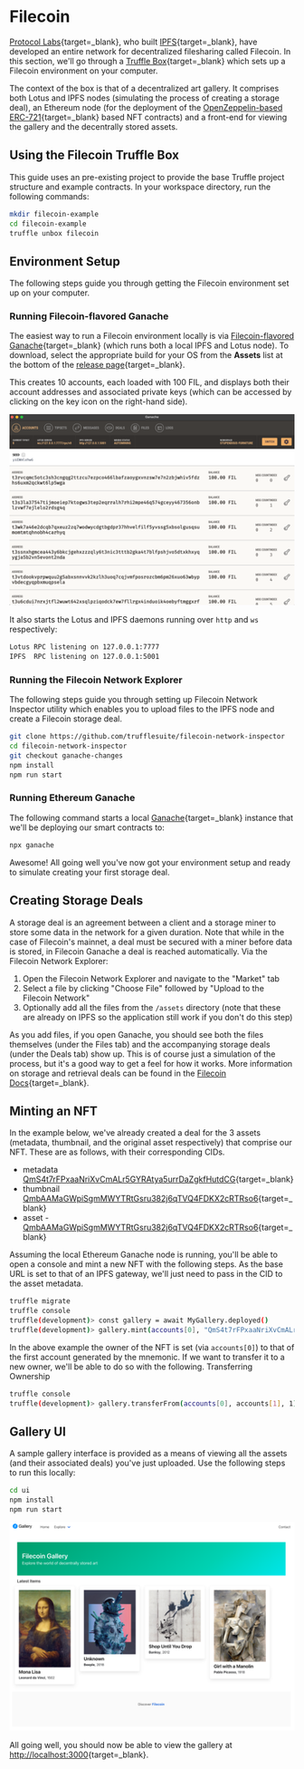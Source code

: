 # Filecoin

[Protocol Labs](https://protocol.ai/){target=\_blank}, who built [IPFS](https://ipfs.tech/){target=\_blank}, have developed an entire network for decentralized filesharing called Filecoin. In this section, we'll go through a [Truffle Box](https://trufflesuite.com/boxes/){target=\_blank} which sets up a Filecoin environment on your computer.

The context of the box is that of a decentralized art gallery. It comprises both Lotus and IPFS nodes (simulating the process of creating a storage deal), an Ethereum node (for the deployment of the [OpenZeppelin-based ERC-721](https://docs.openzeppelin.com/contracts/4.x/){target=\_blank} based NFT contracts) and a front-end for viewing the gallery and the decentrally stored assets.

## Using the Filecoin Truffle Box

This guide uses an pre-existing project to provide the base Truffle project structure and example contracts.
In your workspace directory, run the following commands:

```bash
mkdir filecoin-example
cd filecoin-example
truffle unbox filecoin
```

## Environment Setup

The following steps guide you through getting the Filecoin environment set up on your computer.

### Running Filecoin-flavored Ganache

The easiest way to run a Filecoin environment locally is via [Filecoin-flavored Ganache](https://github.com/trufflesuite/ganache-ui/releases/tag/v2.6.0-beta.3){target=\_blank} (which runs both a local IPFS and Lotus node). To download, select the appropriate build for your OS from the **Assets** list at the bottom of the [release page](https://github.com/trufflesuite/ganache-ui/releases/tag/v2.6.0-beta.3#user-content-2.6.0-beta.3-How-to-Upgrade){target=\_blank}.

This creates 10 accounts, each loaded with 100 FIL, and displays both their account addresses and associated private keys (which can be accessed by clicking on the key icon on the right-hand side).

![Ganache GUI](../../img/S07/ganache-1.png)

It also starts the Lotus and IPFS daemons running over `http` and `ws` respectively:

```bash
Lotus RPC listening on 127.0.0.1:7777
IPFS  RPC listening on 127.0.0.1:5001
```

### Running the Filecoin Network Explorer

The following steps guide you through setting up Filecoin Network Inspector utility which enables you to upload files to the IPFS node and create a Filecoin storage deal.

```bash
git clone https://github.com/trufflesuite/filecoin-network-inspector
cd filecoin-network-inspector
git checkout ganache-changes
npm install
npm run start
```

### Running Ethereum Ganache

The following command starts a local [Ganache](https://trufflesuite.com/ganache/){target=\_blank} instance that we'll be deploying our smart contracts to:

```bash
npx ganache
```

Awesome! All going well you've now got your environment setup and ready to simulate creating your first storage deal.

## Creating Storage Deals

A storage deal is an agreement between a client and a storage miner to store some data in the network for a given duration. Note that while in the case of Filecoin's mainnet, a deal must be secured with a miner before data is stored, in Filecoin Ganache a deal is reached automatically. Via the Filecoin Network Explorer:

1. Open the Filecoin Network Explorer and navigate to the "Market" tab
1. Select a file by clicking "Choose File" followed by "Upload to the Filecoin Network"
1. Optionally add all the files from the `/assets` directory (note that these are already on IPFS so the application still work if you don't do this step)

As you add files, if you open Ganache, you should see both the files themselves (under the Files tab) and the accompanying storage deals (under the Deals tab) show up. This is of course just a simulation of the process, but it's a good way to get a feel for how it works. More information on storage and retrieval deals can be found in the [Filecoin Docs](https://filecoin.io/blog/posts/how-storage-and-retrieval-deals-work-on-filecoin/){target=\_blank}.

## Minting an NFT

In the example below, we've already created a deal for the 3 assets (metadata, thumbnail, and the original asset respectively) that comprise our NFT. These are as follows, with their corresponding CIDs.

- metadata [QmS4t7rFPxaaNriXvCmALr5GYRAtya5urrDaZgkfHutdCG](https://ipfs.io/ipfs/QmUWFZQrJHfCVNHXVjjb2zeowVvH7dC6rKpbdHsTdnAgvP){target=\_blank}
- thumbnail [QmbAAMaGWpiSgmMWYTRtGsru382j6qTVQ4FDKX2cRTRso6](https://ipfs.io/ipfs/QmbAAMaGWpiSgmMWYTRtGsru382j6qTVQ4FDKX2cRTRso6){target=\_blank}
- asset - [QmbAAMaGWpiSgmMWYTRtGsru382j6qTVQ4FDKX2cRTRso6](https://ipfs.io/ipfs/QmS4t7rFPxaaNriXvCmALr5GYRAtya5urrDaZgkfHutdCG){target=\_blank}

Assuming the local Ethereum Ganache node is running, you'll be able to open a console and mint a new NFT with the following steps. As the base URL is set to that of an IPFS gateway, we'll just need to pass in the CID to the asset metadata.

```bash
truffle migrate
truffle console
truffle(development)> const gallery = await MyGallery.deployed()
truffle(development)> gallery.mint(accounts[0], "QmS4t7rFPxaaNriXvCmALr5GYRAtya5urrDaZgkfHutdCG")
```

In the above example the owner of the NFT is set (via `accounts[0]`) to that of the first account generated by the mnemonic. If we want to transfer it to a new owner, we'll be able to do so with the following.
Transferring Ownership

```bash
truffle console
truffle(development)> gallery.transferFrom(accounts[0], accounts[1], 1)
```

## Gallery UI

A sample gallery interface is provided as a means of viewing all the assets (and their associated deals) you've just uploaded. Use the following steps to run this locally:

```bash
cd ui
npm install
npm run start
```

![Ganache GUI](../../img/S07/gallery-1.png)

All going well, you should now be able to view the gallery at [http://localhost:3000](http://localhost:3000){target=\_blank}.
